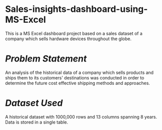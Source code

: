 # Sales-insights-dashboard-using-MS-Excel
This is a MS Excel dashboard project based on a sales dataset of a company which sells hardware devices throughout the globe.

# *Problem Statement*
An analysis of the historical data of a company which sells products and ships them to its customers' destinations was conducted in order to determine the future cost effective shipping methods and approaches.
# *Dataset Used*
A historical dataset with 1000,000 rows and 13 columns spanning 8 years. Data is stored in a single table.
